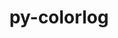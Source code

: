 ---
title: "py-colorlog"
layout: cache
categories: [package, develop]
meta: {"compilers": ["none"], "num_specs": 1, "num_specs_by_stack": {"hep": 1, "root": 1}, "oss": ["ubuntu22.04"], "platforms": ["linux"], "stacks": ["hep", "root"], "targets": ["x86_64_v3"], "versions": ["6.8.2"]}
spec_details: [{"compiler": "none", "hash": "gdjewtt3ebmiqxe5svoqfxs2cbpgftll", "os": "ubuntu22.04", "platform": "linux", "size": "-", "stacks": ["hep", "root"], "target": "x86_64_v3", "variants": ["build_system=python_pip"], "versions": ["6.8.2"]}]
---